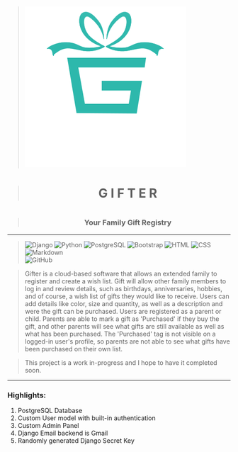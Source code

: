 >![Custom Django Admin](static/images/gifter.png)

><h1 align="center">G I F T E R<h1>

><h3 align="center">Your Family Gift Registry</h3>

___



> ![Django](https://img.shields.io/badge/Django-092E20?style=for-the-badge&logo=django&logoColor=green)
![Python](https://img.shields.io/badge/Python-FFD43B?style=for-the-badge&logo=python&logoColor=blue)
![PostgreSQL](https://img.shields.io/badge/PostgreSQL-316192?style=for-the-badge&logo=postgresql&logoColor=white)
![Bootstrap](https://img.shields.io/badge/Bootstrap-563D7C?style=for-the-badge&logo=bootstrap&logoColor=white)
![HTML](https://img.shields.io/badge/HTML5-E34F26?style=for-the-badge&logo=html5&logoColor=white)
![CSS](https://img.shields.io/badge/CSS3-1572B6?style=for-the-badge&logo=css3&logoColor=white)
![Markdown](https://img.shields.io/badge/Markdown-000000?style=for-the-badge&logo=markdown&logoColor=white)  
![GitHub](https://img.shields.io/badge/GitHub-100000?style=for-the-badge&logo=github&logoColor=white)



> Gifter is a cloud-based software that allows an extended family to register and create a wish list.  Gift will allow other family members to log in and review details, such as birthdays, anniversaries, hobbies, and of course, a wish list of gifts they would like to receive.  Users can add details like color, size and quantity, as well as a description and were the gift can be purchased.  Users are registered as a parent or child.  Parents are able to mark a gift as 'Purchased' if they buy the gift, and other parents will see what gifts are still available as well as what has been purchased.  The 'Purchased' tag is not visible on a logged-in user's profile, so parents are not able to see what gifts have been purchased on their own list.

> This project is a work in-progress and I hope to have it completed soon.

___


### Highlights:
1. PostgreSQL Database
2. Custom User model with built-in authentication
3. Custom Admin Panel
4. Django Email backend is Gmail
5. Randomly generated Django Secret Key

